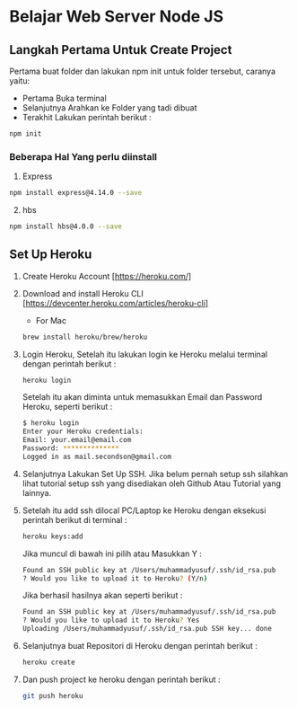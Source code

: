 # Belajar Web Server Node JS

## Langkah Pertama Untuk Create Project

Pertama buat folder dan lakukan npm init untuk folder tersebut, caranya yaitu:
- Pertama Buka terminal
- Selanjutnya Arahkan ke Folder yang tadi dibuat
- Terakhit Lakukan perintah berikut :

```bash
npm init
```

### Beberapa Hal Yang perlu diinstall

1. Express
```bash
npm install express@4.14.0 --save
```

2. hbs
```bash
npm install hbs@4.0.0 --save
```

## Set Up Heroku

1. Create Heroku Account [https://heroku.com/]

2. Download and install Heroku CLI [https://devcenter.heroku.com/articles/heroku-cli]
    - For Mac
    ```bash
    brew install heroku/brew/heroku
    ```

2. Login Heroku, Setelah itu lakukan login ke Heroku melalui terminal dengan perintah berikut :
    ```bash
    heroku login
    ```

    Setelah itu akan diminta untuk memasukkan Email dan Password Heroku, seperti berikut :
    ```bash
    $ heroku login
    Enter your Heroku credentials:
    Email: your.email@email.com
    Password: **************
    Logged in as mail.secondson@gmail.com
    ```

3. Selanjutnya Lakukan Set Up SSH. Jika belum pernah setup ssh silahkan lihat tutorial setup ssh yang disediakan oleh Github Atau Tutorial yang lainnya.

4. Setelah itu add ssh dilocal PC/Laptop ke Heroku dengan eksekusi perintah berikut di terminal :
    ```bash
    heroku keys:add
    ```

    Jika muncul di bawah ini pilih atau Masukkan Y :
    ```bash
    Found an SSH public key at /Users/muhammadyusuf/.ssh/id_rsa.pub
    ? Would you like to upload it to Heroku? (Y/n)
    ```

    Jika berhasil hasilnya akan seperti berikut :
    ```bash
    Found an SSH public key at /Users/muhammadyusuf/.ssh/id_rsa.pub
    ? Would you like to upload it to Heroku? Yes
    Uploading /Users/muhammadyusuf/.ssh/id_rsa.pub SSH key... done
    ```

4. Selanjutnya buat Repositori di Heroku dengan perintah berikut :
    ```bash
    heroku create
    ```

5. Dan push project ke heroku dengan perintah berikut :
    ```bash
    git push heroku
    ```
